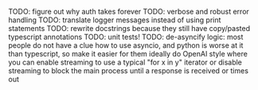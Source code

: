 TODO: figure out why auth takes forever
TODO: verbose and robust error handling
TODO: translate logger messages instead of using print statements
TODO: rewrite docstrings because they still have copy/pasted typescript annotations
TODO: unit tests!
TODO: de-asyncify logic: most people do not have a clue how to use asyncio, and python is worse at it than typescript, so make it easier for them
ideally do OpenAI style where you can enable streaming to use a typical "for x in y" iterator or disable streaming to block the main process until a response is received or times out
